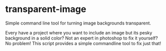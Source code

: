 # transparent-image
Simple command line tool for turning image backgrounds transparent.

Every have a project where you want to include an image but its pesky background in a
solid color? Not an expert in photoshop to fix it yourself? No problem! This script
provides a simple commandline tool to fix just that! 
